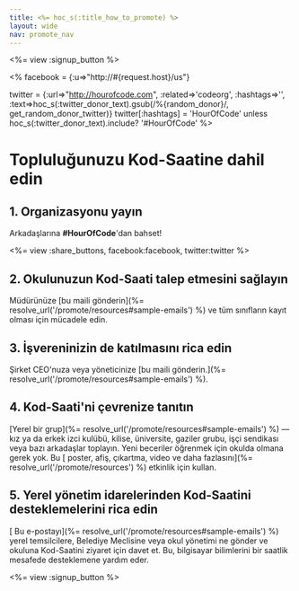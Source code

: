 ```yaml
---
title: <%= hoc_s(:title_how_to_promote) %>
layout: wide
nav: promote_nav
---
```

<%= view :signup_button %>

<% facebook = {:u=>"http://#{request.host}/us"}

twitter = {:url=>"http://hourofcode.com", :related=>'codeorg', :hashtags=>'', :text=>hoc_s(:twitter_donor_text).gsub(/%{random_donor}/, get_random_donor_twitter)} twitter[:hashtags] = 'HourOfCode' unless hoc_s(:twitter_donor_text).include? '#HourOfCode' %>

# Topluluğunuzu Kod-Saatine dahil edin

## 1. Organizasyonu yayın

Arkadaşlarına **#HourOfCode**'dan bahset!

<%= view :share_buttons, facebook:facebook, twitter:twitter %>

## 2. Okulunuzun Kod-Saati talep etmesini sağlayın

Müdürünüze [bu maili gönderin](%= resolve_url('/promote/resources#sample-emails') %) ve tüm sınıfların kayıt olması için mücadele edin.

## 3. İşvereninizin de katılmasını rica edin

Şirket CEO'nuza veya yöneticinize [bu maili gönderin.](%= resolve_url('/promote/resources#sample-emails') %).

## 4. Kod-Saati'ni çevrenize tanıtın

[Yerel bir grup](%= resolve_url('/promote/resources#sample-emails') %) — kız ya da erkek izci kulübü, kilise, üniversite, gaziler grubu, işçi sendikası veya bazı arkadaşlar toplayın. Yeni beceriler öğrenmek için okulda olmana gerek yok. Bu [ poster, afiş, çıkartma, video ve daha fazlasını](%= resolve_url('/promote/resources') %) etkinlik için kullan.

## 5. Yerel yönetim idarelerinden Kod-Saatini desteklemelerini rica edin

[ Bu e-postayı](%= resolve_url('/promote/resources#sample-emails') %) yerel temsilcilere, Belediye Meclisine veya okul yönetimi ne gönder ve okuluna Kod-Saatini ziyaret için davet et. Bu, bilgisayar bilimlerini bir saatlik mesafede desteklemene yardım eder.

<%= view :signup_button %>